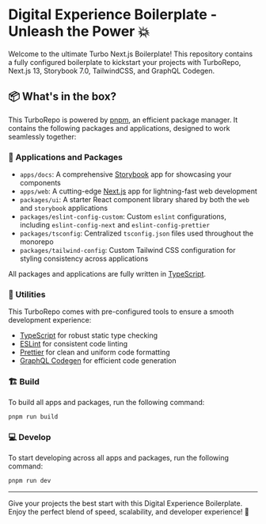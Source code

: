 # Digital Experience Boilerplate - Unleash the Power 💥

Welcome to the ultimate Turbo Next.js Boilerplate! This repository contains a fully configured boilerplate to kickstart your projects with TurboRepo, Next.js 13, Storybook 7.0, TailwindCSS, and GraphQL Codegen.

## 📦 What's in the box?

This TurboRepo is powered by [pnpm](https://pnpm.io), an efficient package manager. It contains the following packages and applications, designed to work seamlessly together:

### 🚀 Applications and Packages

- `apps/docs`: A comprehensive [Storybook](https://storybook.js.org/) app for showcasing your components
- `apps/web`: A cutting-edge [Next.js](https://nextjs.org/) app for lightning-fast web development
- `packages/ui`: A starter React component library shared by both the `web` and `storybook` applications
- `packages/eslint-config-custom`: Custom `eslint` configurations, including `eslint-config-next` and `eslint-config-prettier`
- `packages/tsconfig`: Centralized `tsconfig.json` files used throughout the monorepo
- `packages/tailwind-config`: Custom Tailwind CSS configuration for styling consistency across applications

All packages and applications are fully written in [TypeScript](https://www.typescriptlang.org/).

### 🔧 Utilities

This TurboRepo comes with pre-configured tools to ensure a smooth development experience:

- [TypeScript](https://www.typescriptlang.org/) for robust static type checking
- [ESLint](https://eslint.org/) for consistent code linting
- [Prettier](https://prettier.io) for clean and uniform code formatting
- [GraphQL Codegen](https://the-guild.dev/graphql/codegen) for efficient code generation

### 🏗️ Build

To build all apps and packages, run the following command:

```sh
pnpm run build
```

### 💻 Develop

To start developing across all apps and packages, run the following command:

```sh
pnpm run dev
```

---

Give your projects the best start with this Digital Experience Boilerplate. Enjoy the perfect blend of speed, scalability, and developer experience! 🚀

